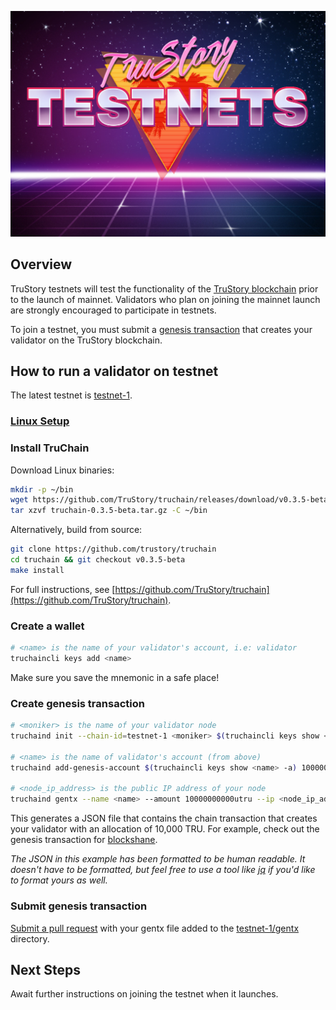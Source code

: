 ![logo](./logo.jpg)

## Overview

TruStory testnets will test the functionality of the [TruStory blockchain](https://github.com/TruStory/truchain) prior to the launch of mainnet. Validators who plan on joining the mainnet launch are strongly encouraged to participate in testnets.

To join a testnet, you must submit a [genesis transaction](https://github.com/TruStory/testnets#create-genesis-transaction) that creates your validator on the TruStory blockchain.

## How to run a validator on testnet

The latest testnet is [testnet-1](https://github.com/TruStory/testnets/tree/master/testnet-1).

### [Linux Setup](./linux.md)

### Install TruChain

Download Linux binaries:
```sh
mkdir -p ~/bin
wget https://github.com/TruStory/truchain/releases/download/v0.3.5-beta/truchain-0.3.5-beta.tar.gz
tar xzvf truchain-0.3.5-beta.tar.gz -C ~/bin
```

Alternatively, build from source:
```sh
git clone https://github.com/trustory/truchain
cd truchain && git checkout v0.3.5-beta
make install
```

For full instructions, see [https://github.com/TruStory/truchain](https://github.com/TruStory/truchain).

### Create a wallet

```sh
# <name> is the name of your validator's account, i.e: validator
truchaincli keys add <name>
```
Make sure you save the mnemonic in a safe place!

### Create genesis transaction

```sh
# <moniker> is the name of your validator node
truchaind init --chain-id=testnet-1 <moniker> $(truchaincli keys show <name> -a)

# <name> is the name of validator's account (from above)
truchaind add-genesis-account $(truchaincli keys show <name> -a) 10000000000utru

# <node_ip_address> is the public IP address of your node
truchaind gentx --name <name> --amount 10000000000utru --ip <node_ip_address>
```

This generates a JSON file that contains the chain transaction that creates your validator with an allocation of 10,000 TRU. 
For example, check out the genesis transaction for [blockshane](https://github.com/TruStory/testnets/blob/master/testnet-1/gentx/gentx-267f9165a57da281721c3cf58adfeb9d506b7777.json). 

_The JSON in this example has been formatted to be human readable. It doesn't have to be formatted, but feel free to use a tool like [jq](https://stedolan.github.io/jq/) if you'd like to format yours as well._

### Submit genesis transaction

[Submit a pull request](https://help.github.com/en/github/collaborating-with-issues-and-pull-requests/creating-a-pull-request-from-a-fork) with your gentx file added to the [testnet-1/gentx](https://github.com/TruStory/testnets/tree/master/testnet-1/gentx) directory.

## Next Steps

Await further instructions on joining the testnet when it launches.
